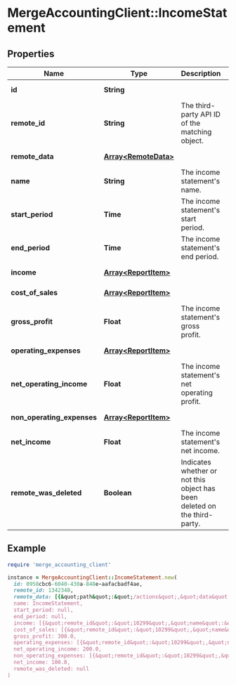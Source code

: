 # MergeAccountingClient::IncomeStatement

## Properties

| Name | Type | Description | Notes |
| ---- | ---- | ----------- | ----- |
| **id** | **String** |  | [optional][readonly] |
| **remote_id** | **String** | The third-party API ID of the matching object. | [optional] |
| **remote_data** | [**Array&lt;RemoteData&gt;**](RemoteData.md) |  | [optional][readonly] |
| **name** | **String** | The income statement&#39;s name. | [optional] |
| **start_period** | **Time** | The income statement&#39;s start period. | [optional] |
| **end_period** | **Time** | The income statement&#39;s end period. | [optional] |
| **income** | [**Array&lt;ReportItem&gt;**](ReportItem.md) |  | [optional][readonly] |
| **cost_of_sales** | [**Array&lt;ReportItem&gt;**](ReportItem.md) |  | [optional][readonly] |
| **gross_profit** | **Float** | The income statement&#39;s gross profit. | [optional] |
| **operating_expenses** | [**Array&lt;ReportItem&gt;**](ReportItem.md) |  | [optional][readonly] |
| **net_operating_income** | **Float** | The income statement&#39;s net operating profit. | [optional] |
| **non_operating_expenses** | [**Array&lt;ReportItem&gt;**](ReportItem.md) |  | [optional][readonly] |
| **net_income** | **Float** | The income statement&#39;s net income. | [optional] |
| **remote_was_deleted** | **Boolean** | Indicates whether or not this object has been deleted on the third-party. | [optional][readonly] |

## Example

```ruby
require 'merge_accounting_client'

instance = MergeAccountingClient::IncomeStatement.new(
  id: 0958cbc6-6040-430a-848e-aafacbadf4ae,
  remote_id: 1342348,
  remote_data: [{&quot;path&quot;:&quot;/actions&quot;,&quot;data&quot;:[&quot;Varies by platform&quot;]}],
  name: IncomeStatement,
  start_period: null,
  end_period: null,
  income: [{&quot;remote_id&quot;:&quot;10299&quot;,&quot;name&quot;:&quot;Total Income&quot;,&quot;value&quot;:325.0,&quot;sub_items&quot;:[{&quot;remote_id&quot;:&quot;10200&quot;,&quot;name&quot;:&quot;Landscaping Services&quot;,&quot;value&quot;:425,&quot;sub_items&quot;:null},{&quot;remote_id&quot;:&quot;10201&quot;,&quot;name&quot;:&quot;Pest Control Services&quot;,&quot;value&quot;:-100,&quot;sub_items&quot;:null}]}],
  cost_of_sales: [{&quot;remote_id&quot;:&quot;10299&quot;,&quot;name&quot;:&quot;Total COGS&quot;,&quot;value&quot;:25.0,&quot;sub_items&quot;:[{&quot;remote_id&quot;:&quot;10200&quot;,&quot;name&quot;:&quot;Supplies&quot;,&quot;value&quot;:10,&quot;sub_items&quot;:null}]}],
  gross_profit: 300.0,
  operating_expenses: [{&quot;remote_id&quot;:&quot;10299&quot;,&quot;name&quot;:&quot;Total Operating Expenses&quot;,&quot;value&quot;:100.0,&quot;sub_items&quot;:null}],
  net_operating_income: 200.0,
  non_operating_expenses: [{&quot;remote_id&quot;:&quot;10299&quot;,&quot;name&quot;:&quot;Total Non-Operating Expenses&quot;,&quot;value&quot;:100.0,&quot;sub_items&quot;:null}],
  net_income: 100.0,
  remote_was_deleted: null
)
```

